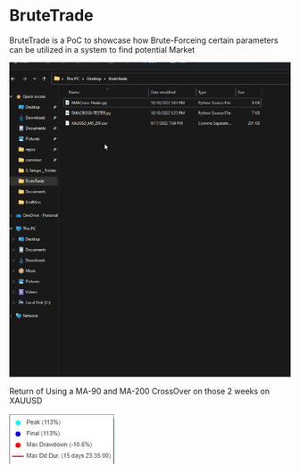 # BruteTrade

BruteTrade is a PoC to showcase how Brute-Forceing certain parameters can be utilized in a system to find potential Market 


![](Misc/BT-Demo.gif)

Return of Using a MA-90 and MA-200 CrossOver on those 2 weeks on XAUUSD

![](Misc/results.png)

